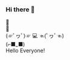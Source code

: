 ### Hi there 👋

<!--
**jbenit5/jbenit5** is a ✨ _special_ ✨ repository because its `README.md` (this file) appears on your GitHub profile.

Here are some ideas to get you started:

- 🔭 I’m currently working on ...
- 🌱 I’m currently learning ...
- 👯 I’m looking to collaborate on ...
- 🤔 I’m looking for help with ...
- 💬 Ask me about ...
- 📫 How to reach me: ...
- 😄 Pronouns: ...
- ⚡ Fun fact: ...
-->
<div>
  🤔
  <br>
  🤗
  <br>
  (☞ﾟヮﾟ)☞ 💻 ☜(ﾟヮﾟ☜)
  <br>
  (⌐■_■)
</div>
<div>
  Hello Everyone!
</div>
    
